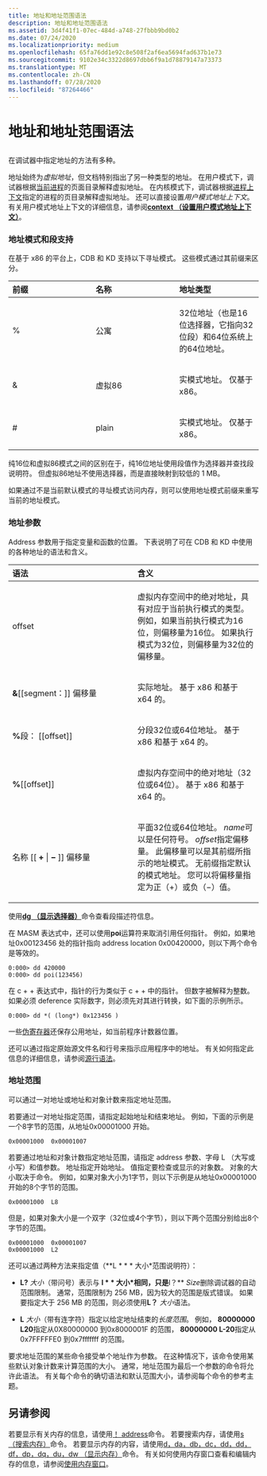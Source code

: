 ```yaml
---
title: 地址和地址范围语法
description: 地址和地址范围语法
ms.assetid: 3d4f41f1-07ec-484d-a748-27fbbb9bd0b2
ms.date: 07/24/2020
ms.localizationpriority: medium
ms.openlocfilehash: 65fa76dd1e92c8e508f2af6ea5694fad637b1e73
ms.sourcegitcommit: 9102e34c3322d8697dbb6f9a1d78879147a73373
ms.translationtype: MT
ms.contentlocale: zh-CN
ms.lasthandoff: 07/28/2020
ms.locfileid: "87264466"
---
```

# <a name="address-and-address-range-syntax"></a>地址和地址范围语法


## <span id="ddk_address_and_address_range_syntax_dbg"></span><span id="DDK_ADDRESS_AND_ADDRESS_RANGE_SYNTAX_DBG"></span>


在调试器中指定地址的方法有多种。

地址始终为*虚拟地址*，但文档特别指出了另一种类型的地址。 在用户模式下，调试器根据[当前进程](controlling-processes-and-threads.md)的页面目录解释虚拟地址。 在内核模式下，调试器根据[进程上下文](changing-contexts.md#process-context)指定的进程的页目录解释虚拟地址。 还可以直接设置*用户模式地址上下文*。 有关用户模式地址上下文的详细信息，请参阅[**context （设置用户模式地址上下文）**](-context--set-user-mode-address-context-.md)。

### <a name="span-idaddress_modes_and_segment_supportspanspan-idaddress_modes_and_segment_supportspanaddress-modes-and-segment-support"></a><span id="address_modes_and_segment_support"></span><span id="ADDRESS_MODES_AND_SEGMENT_SUPPORT"></span>地址模式和段支持

在基于 x86 的平台上，CDB 和 KD 支持以下寻址模式。 这些模式通过其前缀来区分。

<table>
<colgroup>
<col width="33%" />
<col width="33%" />
<col width="33%" />
</colgroup>
<thead>
<tr class="header">
<th align="left">前缀</th>
<th align="left">名称</th>
<th align="left">地址类型</th>
</tr>
</thead>
<tbody>
<tr class="odd">
<td align="left"><p>%</p></td>
<td align="left"><p>公寓</p></td>
<td align="left"><p>32位地址（也是16位选择器，它指向32位段）和64位系统上的64位地址。</p></td>
</tr>
<tr class="even">
<td align="left"><p>&</p></td>
<td align="left"><p>虚拟86</p></td>
<td align="left"><p>实模式地址。 仅基于 x86。</p></td>
</tr>
<tr class="odd">
<td align="left"><p>#</p></td>
<td align="left"><p>plain</p></td>
<td align="left"><p>实模式地址。 仅基于 x86。</p></td>
</tr>
</tbody>
</table>

 

纯16位和虚拟86模式之间的区别在于，纯16位地址使用段值作为选择器并查找段说明符。 但虚拟86地址不使用选择器，而是直接映射到较低的 1 MB。

如果通过不是当前默认模式的寻址模式访问内存，则可以使用地址模式前缀来重写当前的地址模式。

### <a name="span-idaddress_argumentsspanspan-idaddress_argumentsspanaddress-arguments"></a><span id="address_arguments"></span><span id="ADDRESS_ARGUMENTS"></span>地址参数

Address 参数用于指定变量和函数的位置。 下表说明了可在 CDB 和 KD 中使用的各种地址的语法和含义。

<table>
<colgroup>
<col width="50%" />
<col width="50%" />
</colgroup>
<thead>
<tr class="header">
<th align="left">语法</th>
<th align="left">含义</th>
</tr>
</thead>
<tbody>
<tr class="odd">
<td align="left"><p>offset</p></td>
<td align="left"><p>虚拟内存空间中的绝对地址，具有对应于当前执行模式的类型。 例如，如果当前执行模式为16位，则偏移量为16位。 如果执行模式为32位，则偏移量为32位的偏移量。</p></td>
</tr>
<tr class="even">
<td align="left"><p><strong>&</strong>[[segment：]] 偏移量</p></td>
<td align="left"><p>实际地址。 基于 x86 和基于 x64 的。</p></td>
</tr>
<tr class="odd">
<td align="left"><p><strong>%</strong>段： [[offset]]</p></td>
<td align="left"><p>分段32位或64位地址。 基于 x86 和基于 x64 的。</p></td>
</tr>
<tr class="even">
<td align="left"><p><strong>%</strong>[[offset]]</p></td>
<td align="left"><p>虚拟内存空间中的绝对地址（32位或64位）。 基于 x86 和基于 x64 的。</p></td>
</tr>
<tr class="odd">
<td align="left"><p>名称 [[ <strong>+</strong> | <strong>−</strong> ]] 偏移量</p></td>
<td align="left"><p>平面32位或64位地址。 <em>name</em>可以是任何符号。 <em>offset</em>指定偏移量。 此偏移量可以是其前缀所指示的地址模式。 无前缀指定默认的模式地址。 您可以将偏移量指定为正（+）或负（−）值。</p></td>
</tr>
</tbody>
</table>

 

使用[**dg （显示选择器）**](dg--display-selector-.md)命令查看段描述符信息。

在 MASM 表达式中，还可以使用**poi**运算符来取消引用任何指针。 例如，如果地址0x00123456 处的指针指向 address location 0x00420000，则以下两个命令是等效的。

```dbgcmd
0:000> dd 420000 
0:000> dd poi(123456) 
```

在 c + + 表达式中，指针的行为类似于 c + + 中的指针。 但数字被解释为整数。 如果必须 deference 实际数字，则必须先对其进行转换，如下面的示例所示。

```dbgcmd
0:000> dd *( (long*) 0x123456 ) 
```

一些[伪寄存器](pseudo-register-syntax.md)还保存公用地址，如当前程序计数器位置。

还可以通过指定原始源文件名和行号来指示应用程序中的地址。 有关如何指定此信息的详细信息，请参阅[源行语法](source-line-syntax.md)。

### <a name="span-idaddress_rangesspanspan-idaddress_rangesspanaddress-ranges"></a><span id="address_ranges"></span><span id="ADDRESS_RANGES"></span>地址范围

可以通过一对地址或地址和对象计数来指定地址范围。

若要通过一对地址指定范围，请指定起始地址和结束地址。 例如，下面的示例是一个8字节的范围，从地址0x00001000 开始。

```dbgcmd
0x00001000  0x00001007
```

若要通过地址和对象计数指定地址范围，请指定 address 参数、字母 L （大写或小写）和值参数。 地址指定开始地址。 值指定要检查或显示的对象数。 对象的大小取决于命令。 例如，如果对象大小为1字节，则以下示例是从地址0x00001000 开始的8个字节的范围。

```dbgcmd
0x00001000  L8
```

但是，如果对象大小是一个双字（32位或4个字节），则以下两个范围分别给出8个字节的范围。

```dbgcmd
0x00001000  0x00001007
0x00001000  L2
```

还可以通过两种方法来指定值（**L * * * 大小*范围说明符）：

-   **L?** *大小*（带问号）表示与 **l * * 大小*相同，只是**l？** *Size*删除调试器的自动范围限制。 通常，范围限制为 256 MB，因为较大的范围是版式错误。 如果要指定大于 256 MB 的范围，则必须使用**L？** *大小*语法。

-   **L** *大小*（带有连字符）指定以给定地址结束的*长度范围*。 例如， **80000000 L20**指定从0X80000000 到0x8000001F 的范围， **80000000 L-20**指定从0x7FFFFFE0 到0x7fffffff 的范围。

要求地址范围的某些命令接受单个地址作为参数。 在这种情况下，该命令使用某些默认对象计数来计算范围的大小。 通常，地址范围为最后一个参数的命令将允许此语法。 有关每个命令的确切语法和默认范围大小，请参阅每个命令的参考主题。

## <a name="see-also"></a>另请参阅

若要显示有关内存的信息，请使用[！ address](-address.md)命令。 若要搜索内存，请使用[s （搜索内存）](s--search-memory-.md)命令。 若要显示内存的内容，请使用[d，da，db，dc，dd，dd，df，dp，dq，du，dw （显示内存）](d--da--db--dc--dd--dd--df--dp--dq--du--dw--dw--dyb--dyd--display-memor.md)命令。 有关如何使用内存窗口查看和编辑内存的信息，请参阅[使用内存窗口](memory-window.md)。

